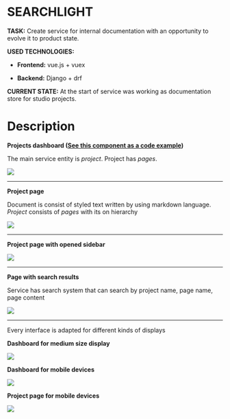 # SEARCHLIGHT

**TASK:** Create service for internal documentation with an opportunity to evolve it to product state.

**USED TECHNOLOGIES:**

* **Frontend:** vue.js + vuex

* **Backend:** Django + drf


**CURRENT STATE:** At the start of service was working as documentation store for studio projects.
# Description

**Projects dashboard ([See this component as a code example](1.Searchlight/code_example.vue))**

The main service entity is _project_. Project has _pages_.

![](../static/01.jpg)

---

**Project page**

Document is consist of styled text written by using markdown language.
_Project_ consists of _pages_ with its on hierarchy

![](../static/02.jpg)

---

**Project page with opened sidebar**

![](../static/03.jpg)

---

**Page with search results**

Service has search system that can search by project name, page name, page content

![](../static/04.jpg)

---

Every interface is adapted for different kinds of displays

**Dashboard for medium size display**

![](../static/05.jpg)

**Dashboard for mobile devices**

![](../static/06.jpg)

**Project page for mobile devices**

![](../static/07.jpg)